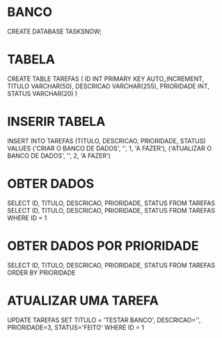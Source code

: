 # BANCO
CREATE DATABASE TASKSNOW;

# TABELA
CREATE TABLE TAREFAS 
(
	ID INT PRIMARY KEY AUTO_INCREMENT,
	TITULO VARCHAR(50),
	DESCRICAO VARCHAR(255),
	PRIORIDADE INT,
	STATUS VARCHAR(20)
)

# INSERIR TABELA
INSERT INTO TAREFAS
(TITULO, DESCRICAO, PRIORIDADE, STATUS)
VALUES
('CRIAR O BANCO DE DADOS', '', 1, 'A FAZER'),
('ATUALIZAR O BANCO DE DADOS', '', 2, 'A FAZER')

# OBTER DADOS
SELECT ID, TITULO, DESCRICAO, PRIORIDADE, STATUS FROM TAREFAS
SELECT ID, TITULO, DESCRICAO, PRIORIDADE, STATUS FROM TAREFAS WHERE ID = 1

# OBTER DADOS POR PRIORIDADE
SELECT ID, TITULO, DESCRICAO, PRIORIDADE, STATUS FROM TAREFAS ORDER BY PRIORIDADE


# ATUALIZAR UMA TAREFA
UPDATE TAREFAS
SET TITULO = 'TESTAR BANCO', DESCRICAO='', PRIORIDADE=3, STATUS='FEITO'
WHERE ID = 1
